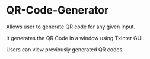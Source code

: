 # QR-Code-Generator

Allows user to generate QR code for any given input.

It generates the QR Code in a window using Tkinter GUI.

Users can view previously generated QR codes.
